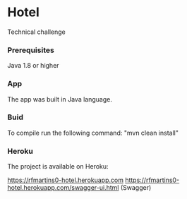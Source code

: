 # Hotel

Technical challenge

### Prerequisites

Java 1.8 or higher

### App

The app was built in Java language.

### Buid

To compile run the following command:
"mvn clean install"


### Heroku

The project is available on Heroku:


https://rfmartins0-hotel.herokuapp.com
https://rfmartins0-hotel.herokuapp.com/swagger-ui.html (Swagger)




